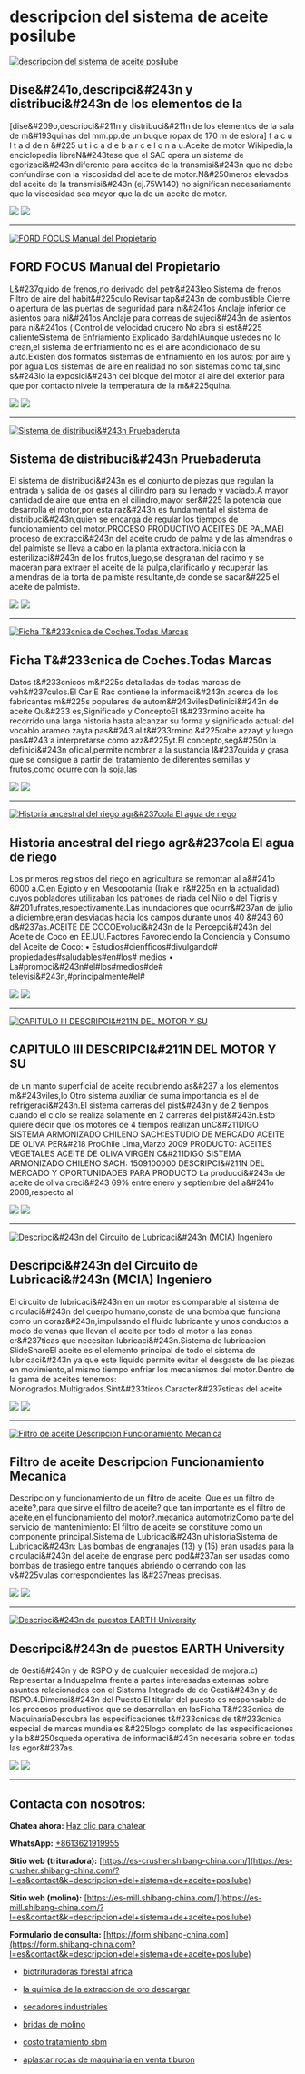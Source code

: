 # descripcion del sistema de aceite posilube

<a href="https://swt.shibang-china.com/?l=es&img&k=descripcion+del+sistema+de+aceite+posilube" target="_blank">![descripcion del sistema de aceite posilube](http://static.shibang-china.com/all-800x300/281.jpg)</a>

## Dise&#241o,descripci&#243n y distribuci&#243n de los elementos de la
[dise&#209o,descripci&#211n y distribuci&#211n de los elementos de la sala de m&#193quinas del mm.pp.de un buque ropax de 170 m de eslora] f a c u l t a d de n &#225 u t i c a d e b a r c e l o n a u.Aceite de motor Wikipedia,la enciclopedia libreN&#243tese que el SAE opera un sistema de egorizaci&#243n diferente para aceites de la transmisi&#243n que no debe confundirse con la viscosidad del aceite de motor.N&#250meros elevados del aceite de la transmisi&#243n (ej.75W140) no significan necesariamente que la viscosidad sea mayor que la de un aceite de motor.


<a href="https://whatsapp.shibangsoft.com/WhatsApp.php" target="_blank" title="WhatsApp">![](http://static.shibang-china.com/icon/whatsapp.png)</a> <a href="https://swt.shibang-china.com/?l=es&icon&k=descripcion+del+sistema+de+aceite+posilube" target="_blank">![](http://static.shibang-china.com/icon/chat-es.png)</a>

---

<a href="https://swt.shibang-china.com/?l=es&img&k=descripcion+del+sistema+de+aceite+posilube" target="_blank">![FORD FOCUS Manual del Propietario](http://static.shibang-china.com/all-800x300/123.jpg)</a>

## FORD FOCUS Manual del Propietario
L&#237quido de frenos,no derivado del petr&#243leo Sistema de frenos Filtro de aire del habit&#225culo Revisar tap&#243n de combustible Cierre o apertura de las puertas de seguridad para ni&#241os Anclaje inferior de asientos para ni&#241os Anclaje para correas de sujeci&#243n de asientos para ni&#241os ( Control de velocidad crucero No abra si est&#225 calienteSistema de Enfriamiento Explicado BardahlAunque ustedes no lo crean,el sistema de enfriamiento no es el aire acondicionado de su auto.Existen dos formatos sistemas de enfriamiento en los autos: por aire y por agua.Los sistemas de aire en realidad no son sistemas como tal,sino s&#243lo la exposici&#243n del bloque del motor al aire del exterior para que por contacto nivele la temperatura de la m&#225quina.


<a href="https://whatsapp.shibangsoft.com/WhatsApp.php" target="_blank" title="WhatsApp">![](http://static.shibang-china.com/icon/whatsapp.png)</a> <a href="https://swt.shibang-china.com/?l=es&icon&k=descripcion+del+sistema+de+aceite+posilube" target="_blank">![](http://static.shibang-china.com/icon/chat-es.png)</a>

---

<a href="https://swt.shibang-china.com/?l=es&img&k=descripcion+del+sistema+de+aceite+posilube" target="_blank">![Sistema de distribuci&#243n Pruebaderuta](http://static.shibang-china.com/all-800x300/1209.jpg)</a>

## Sistema de distribuci&#243n Pruebaderuta
El sistema de distribuci&#243n es el conjunto de piezas que regulan la entrada y salida de los gases al cilindro para su llenado y vaciado.A mayor cantidad de aire que entra en el cilindro,mayor ser&#225 la potencia que desarrolla el motor,por esta raz&#243n es fundamental el sistema de distribuci&#243n,quien se encarga de regular los tiempos de funcionamiento del motor.PROCESO PRODUCTIVO ACEITES DE PALMAEl proceso de extracci&#243n del aceite crudo de palma y de las almendras o del palmiste se lleva a cabo en la planta extractora.Inicia con la esterilizaci&#243n de los frutos,luego,se desgranan del racimo y se maceran para extraer el aceite de la pulpa,clarificarlo y recuperar las almendras de la torta de palmiste resultante,de donde se sacar&#225 el aceite de palmiste.


<a href="https://whatsapp.shibangsoft.com/WhatsApp.php" target="_blank" title="WhatsApp">![](http://static.shibang-china.com/icon/whatsapp.png)</a> <a href="https://swt.shibang-china.com/?l=es&icon&k=descripcion+del+sistema+de+aceite+posilube" target="_blank">![](http://static.shibang-china.com/icon/chat-es.png)</a>

---

<a href="https://swt.shibang-china.com/?l=es&img&k=descripcion+del+sistema+de+aceite+posilube" target="_blank">![Ficha T&#233cnica de Coches.Todas Marcas](http://static.shibang-china.com/all-800x300/294.jpg)</a>

## Ficha T&#233cnica de Coches.Todas Marcas
Datos t&#233cnicos m&#225s detalladas de todas marcas de veh&#237culos.El Car E Rac contiene la informaci&#243n acerca de los fabricantes m&#225s populares de autom&#243vilesDefinici&#243n de aceite Qu&#233 es,Significado y ConceptoEl t&#233rmino aceite ha recorrido una larga historia hasta alcanzar su forma y significado actual: del vocablo arameo zayta pas&#243 al t&#233rmino &#225rabe azzayt y luego pas&#243 a interpretarse como azz&#225yt.El concepto,seg&#250n la definici&#243n oficial,permite nombrar a la sustancia l&#237quida y grasa que se consigue a partir del tratamiento de diferentes semillas y frutos,como ocurre con la soja,las


<a href="https://whatsapp.shibangsoft.com/WhatsApp.php" target="_blank" title="WhatsApp">![](http://static.shibang-china.com/icon/whatsapp.png)</a> <a href="https://swt.shibang-china.com/?l=es&icon&k=descripcion+del+sistema+de+aceite+posilube" target="_blank">![](http://static.shibang-china.com/icon/chat-es.png)</a>

---

<a href="https://swt.shibang-china.com/?l=es&img&k=descripcion+del+sistema+de+aceite+posilube" target="_blank">![Historia ancestral del riego agr&#237cola El agua de riego](http://static.shibang-china.com/all-800x300/121.jpg)</a>

## Historia ancestral del riego agr&#237cola El agua de riego
Los primeros registros del riego en agricultura se remontan al a&#241o 6000 a.C.en Egipto y en Mesopotamia (Irak e Ir&#225n en la actualidad) cuyos pobladores utilizaban los patrones de riada del Nilo o del Tigris y &#201ufrates,respectivamente.Las inundaciones que ocurr&#237an de julio a diciembre,eran desviadas hacia los campos durante unos 40 &#243 60 d&#237as.ACEITE DE COCOEvoluci&#243n de la Percepci&#243n del Aceite de Coco en EE.UU.Factores Favoreciendo la Conciencia y Consumo del Aceite de Coco: • Estudios#cienfﬁcos#divulgando# propiedades#saludables#en#los# medios • La#promoci&#243n#el#los#medios#de# televisi&#243n,#principalmente#el#


<a href="https://whatsapp.shibangsoft.com/WhatsApp.php" target="_blank" title="WhatsApp">![](http://static.shibang-china.com/icon/whatsapp.png)</a> <a href="https://swt.shibang-china.com/?l=es&icon&k=descripcion+del+sistema+de+aceite+posilube" target="_blank">![](http://static.shibang-china.com/icon/chat-es.png)</a>

---

<a href="https://swt.shibang-china.com/?l=es&img&k=descripcion+del+sistema+de+aceite+posilube" target="_blank">![CAPITULO III DESCRIPCI&#211N DEL MOTOR Y SU](http://static.shibang-china.com/all-800x300/477.jpg)</a>

## CAPITULO III DESCRIPCI&#211N DEL MOTOR Y SU
de un manto superficial de aceite recubriendo as&#237 a los elementos m&#243viles,lo Otro sistema auxiliar de suma importancia es el de refrigeraci&#243n.El sistema carreras del pist&#243n y de 2 tiempos cuando el ciclo se realiza solamente en 2 carreras del pist&#243n.Esto quiere decir que los motores de 4 tiempos realizan unC&#211DIGO SISTEMA ARMONIZADO CHILENO SACH:ESTUDIO DE MERCADO ACEITE DE OLIVA PER&#218 ProChile Lima,Marzo 2009 PRODUCTO: ACEITES VEGETALES ACEITE DE OLIVA VIRGEN C&#211DIGO SISTEMA ARMONIZADO CHILENO SACH: 1509100000 DESCRIPCI&#211N DEL MERCADO Y OPORTUNIDADES PARA PRODUCTO La producci&#243n de aceite de oliva creci&#243 69% entre enero y septiembre del a&#241o 2008,respecto al


<a href="https://whatsapp.shibangsoft.com/WhatsApp.php" target="_blank" title="WhatsApp">![](http://static.shibang-china.com/icon/whatsapp.png)</a> <a href="https://swt.shibang-china.com/?l=es&icon&k=descripcion+del+sistema+de+aceite+posilube" target="_blank">![](http://static.shibang-china.com/icon/chat-es.png)</a>

---

<a href="https://swt.shibang-china.com/?l=es&img&k=descripcion+del+sistema+de+aceite+posilube" target="_blank">![Descripci&#243n del Circuito de Lubricaci&#243n (MCIA) Ingeniero](http://static.shibang-china.com/all-800x300/653.jpg)</a>

## Descripci&#243n del Circuito de Lubricaci&#243n (MCIA) Ingeniero
El circuito de lubricaci&#243n en un motor es comparable al sistema de circulaci&#243n del cuerpo humano,consta de una bomba que funciona como un coraz&#243n,impulsando el fluido lubricante y unos conductos a modo de venas que llevan el aceite por todo el motor a las zonas cr&#237ticas que necesitan lubricaci&#243n.Sistema de lubricacion SlideShareEl aceite es el elemento principal de todo el sistema de lubricaci&#243n ya que este liquido permite evitar el desgaste de las piezas en movimiento,al mismo tiempo enfriar los mecanismos del motor.Dentro de la gama de aceites tenemos: Monogrados.Multigrados.Sint&#233ticos.Caracter&#237sticas del aceite


<a href="https://whatsapp.shibangsoft.com/WhatsApp.php" target="_blank" title="WhatsApp">![](http://static.shibang-china.com/icon/whatsapp.png)</a> <a href="https://swt.shibang-china.com/?l=es&icon&k=descripcion+del+sistema+de+aceite+posilube" target="_blank">![](http://static.shibang-china.com/icon/chat-es.png)</a>

---

<a href="https://swt.shibang-china.com/?l=es&img&k=descripcion+del+sistema+de+aceite+posilube" target="_blank">![Filtro de aceite Descripcion Funcionamiento Mecanica](http://static.shibang-china.com/all-800x300/612.jpg)</a>

## Filtro de aceite Descripcion Funcionamiento Mecanica
Descripcion y funcionamiento de un filtro de aceite: Que es un filtro de aceite?,para que sirve el filtro de aceite? que tan importante es el filtro de aceite,en el funcionamiento del motor?.mecanica automotrizComo parte del servicio de mantenimiento: El filtro de aceite se constituye como un componente principal.Sistema de Lubricaci&#243n uhistoriaSistema de Lubricaci&#243n: Las bombas de engranajes (13) y (15) eran usadas para la circulaci&#243n del aceite de engrase pero pod&#237an ser usadas como bombas de trasiego entre tanques abriendo o cerrando con las v&#225vulas correspondientes las l&#237neas precisas.


<a href="https://whatsapp.shibangsoft.com/WhatsApp.php" target="_blank" title="WhatsApp">![](http://static.shibang-china.com/icon/whatsapp.png)</a> <a href="https://swt.shibang-china.com/?l=es&icon&k=descripcion+del+sistema+de+aceite+posilube" target="_blank">![](http://static.shibang-china.com/icon/chat-es.png)</a>

---

<a href="https://swt.shibang-china.com/?l=es&img&k=descripcion+del+sistema+de+aceite+posilube" target="_blank">![Descripci&#243n de puestos EARTH University](http://static.shibang-china.com/all-800x300/660.jpg)</a>

## Descripci&#243n de puestos EARTH University
de Gesti&#243n y de RSPO y de cualquier necesidad de mejora.c) Representar a Induspalma frente a partes interesadas externas sobre asuntos relacionados con el Sistema Integrado de de Gesti&#243n y de RSPO.4.Dimensi&#243n del Puesto El titular del puesto es responsable de los procesos productivos que se desarrollan en lasFicha T&#233cnica de MaquinariaDescubra las especificaciones t&#233cnicas de t&#233cnica especial de marcas mundiales &#225logo completo de las especificaciones y la b&#250squeda operativa de informaci&#243n necesaria sobre en todas las egor&#237as.


<a href="https://whatsapp.shibangsoft.com/WhatsApp.php" target="_blank" title="WhatsApp">![](http://static.shibang-china.com/icon/whatsapp.png)</a> <a href="https://swt.shibang-china.com/?l=es&icon&k=descripcion+del+sistema+de+aceite+posilube" target="_blank">![](http://static.shibang-china.com/icon/chat-es.png)</a>

---
## Contacta con nosotros:

**Chatea ahora:** [Haz clic para chatear](https://swt.shibang-china.com?l=es&contact&k=descripcion+del+sistema+de+aceite+posilube)

**WhatsApp:**  [+8613621919955](https://whatsapp.shibangsoft.com/WhatsApp.php)

**Sitio web (trituradora):** [https://es-crusher.shibang-china.com/](https://es-crusher.shibang-china.com/?l=es&contact&k=descripcion+del+sistema+de+aceite+posilube)

**Sitio web (molino):** [https://es-mill.shibang-china.com/](https://es-mill.shibang-china.com/?l=es&contact&k=descripcion+del+sistema+de+aceite+posilube)

**Formulario de consulta:** [https://form.shibang-china.com](https://form.shibang-china.com?l=es&contact&k=descripcion+del+sistema+de+aceite+posilube)

* [biotrituradoras forestal africa](../75/biotrituradoras%20forestal%20africa.md)

* [la quimica de la extraccion de oro descargar](../73/la%20quimica%20de%20la%20extraccion%20de%20oro%20descargar.md)

* [secadores industriales](../66/secadores%20industriales.md)

* [bridas de molino](../69/bridas%20de%20molino.md)

* [costo tratamiento sbm](../73/costo%20tratamiento%20sbm.md)

* [aplastar rocas de maquinaria en venta tiburon](../74/aplastar%20rocas%20de%20maquinaria%20en%20venta%20tiburon.md)